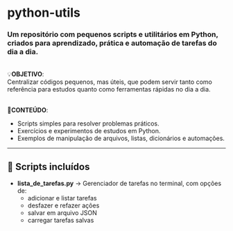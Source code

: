 # python-utils
<h3>Um repositório com pequenos scripts e utilitários em Python, criados para aprendizado, prática e automação de tarefas do dia a dia.</h3>

<br>💡<b>OBJETIVO</b>:  
Centralizar códigos pequenos, mas úteis, que podem servir tanto como referência para estudos quanto como ferramentas rápidas no dia a dia.

<br>📌<b>CONTEÚDO</b>:  
<ul>
  <li>Scripts simples para resolver problemas práticos.</li>
  <li>Exercícios e experimentos de estudos em Python.</li>
  <li>Exemplos de manipulação de arquivos, listas, dicionários e automações.</li>
</ul>

---

## 📂 Scripts incluídos

- **lista_de_tarefas.py** → Gerenciador de tarefas no terminal, com opções de:
  - adicionar e listar tarefas
  - desfazer e refazer ações
  - salvar em arquivo JSON
  - carregar tarefas salvas
